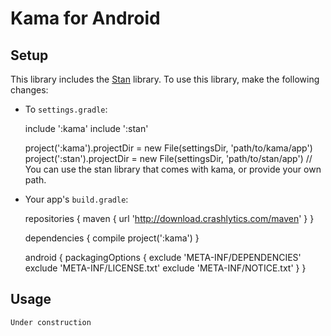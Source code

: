 Kama for Android
================

Setup
-----

This library includes the [Stan](https://bitbucket.org/Label305/stan-android) library.
To use this library, make the following changes:

 * To `settings.gradle`:


    include ':kama'
    include ':stan'

    project(':kama').projectDir = new File(settingsDir, 'path/to/kama/app')
    project(':stan').projectDir = new File(settingsDir, 'path/to/stan/app')
    // You can use the stan library that comes with kama, or provide your own path.

 * Your app's `build.gradle`:


    repositories {
        maven { url 'http://download.crashlytics.com/maven' }
    }

    dependencies {
        compile project(':kama')
    }

    android {
        packagingOptions {
            exclude 'META-INF/DEPENDENCIES'
            exclude 'META-INF/LICENSE.txt'
            exclude 'META-INF/NOTICE.txt'
        }
    }

Usage
-----
`Under construction`